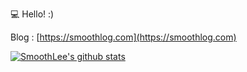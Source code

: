 💻 Hello! :)

Blog : [https://smoothlog.com](https://smoothlog.com)

[![SmoothLee's github stats](https://github-readme-stats.vercel.app/api?username=smooth-lee)](https://github.com/anuraghazra/github-readme-stats)

<!--
**smooth-lee/smooth-lee** is a ✨ _special_ ✨ repository because its `README.md` (this file) appears on your GitHub profile.

Here are some ideas to get you started:

- 🔭 I’m currently working on ...
- 🌱 I’m currently learning ...
- 👯 I’m looking to collaborate on ...
- 🤔 I’m looking for help with ...
- 💬 Ask me about ...
- 📫 How to reach me: ...
- 😄 Pronouns: ...
- ⚡ Fun fact: ...
-->
